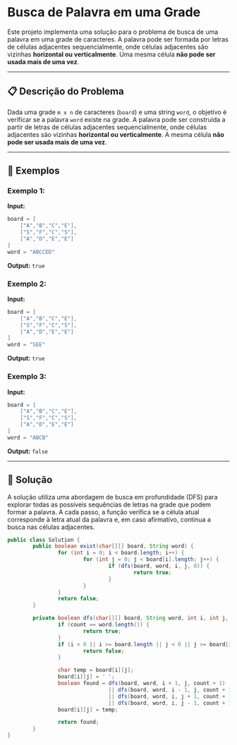 # Busca de Palavra em uma Grade

Este projeto implementa uma solução para o problema de busca de uma palavra em uma grade de caracteres. A palavra pode ser formada por letras de células adjacentes sequencialmente, onde células adjacentes são vizinhas **horizontal ou verticalmente**. Uma mesma célula **não pode ser usada mais de uma vez**.

---

## 📋 Descrição do Problema

Dada uma grade `m x n` de caracteres (`board`) e uma string `word`, o objetivo é verificar se a palavra `word` existe na grade. A palavra pode ser construída a partir de letras de células adjacentes sequencialmente, onde células adjacentes são vizinhas **horizontal ou verticalmente**. A mesma célula **não pode ser usada mais de uma vez**.

---

## 🧩 Exemplos

### Exemplo 1:
**Input:**  
```java
board = [
    ["A","B","C","E"],
    ["S","F","C","S"],
    ["A","D","E","E"]
]
word = "ABCCED"
```
**Output:** `true`

### Exemplo 2:
**Input:**  
```java
board = [
    ["A","B","C","E"],
    ["S","F","C","S"],
    ["A","D","E","E"]
]
word = "SEE"
```
**Output:** `true`

### Exemplo 3:
**Input:**  
```java
board = [
    ["A","B","C","E"],
    ["S","F","C","S"],
    ["A","D","E","E"]
]
word = "ABCB"
```
**Output:** `false`

---

## 🚀 Solução

A solução utiliza uma abordagem de busca em profundidade (DFS) para explorar todas as possíveis sequências de letras na grade que podem formar a palavra. A cada passo, a função verifica se a célula atual corresponde à letra atual da palavra e, em caso afirmativo, continua a busca nas células adjacentes.

```java
public class Solution {
        public boolean exist(char[][] board, String word) {
                for (int i = 0; i < board.length; i++) {
                        for (int j = 0; j < board[i].length; j++) {
                                if (dfs(board, word, i, j, 0)) {
                                        return true;
                                }
                        }
                }
                return false;
        }

        private boolean dfs(char[][] board, String word, int i, int j, int count) {
                if (count == word.length()) {
                        return true;
                }
                if (i < 0 || i >= board.length || j < 0 || j >= board[i].length || board[i][j] != word.charAt(count)) {
                        return false;
                }

                char temp = board[i][j];
                board[i][j] = ' ';
                boolean found = dfs(board, word, i + 1, j, count + 1)
                                || dfs(board, word, i - 1, j, count + 1)
                                || dfs(board, word, i, j + 1, count + 1)
                                || dfs(board, word, i, j - 1, count + 1);
                board[i][j] = temp;

                return found;
        }
}
```